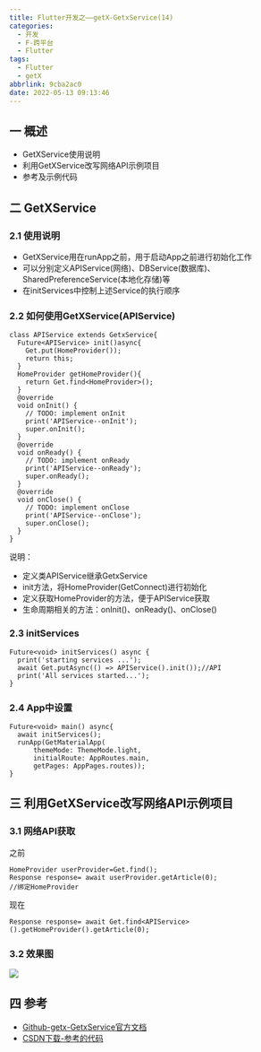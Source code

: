 ```yaml
---
title: Flutter开发之——getX-GetxService(14)
categories:
  - 开发
  - F-跨平台
  - Flutter
tags:
  - Flutter
  - getX
abbrlink: 9cba2ac0
date: 2022-05-13 09:13:46
---
```

## 一 概述

* GetXService使用说明
* 利用GetXService改写网络API示例项目
* 参考及示例代码

<!--more-->

## 二 GetXService

### 2.1 使用说明

* GetXService用在runApp之前，用于启动App之前进行初始化工作
* 可以分别定义APIService(网络)、DBService(数据库)、SharedPreferenceService(本地化存储)等
* 在initServices中控制上述Service的执行顺序

### 2.2 如何使用GetXService(APIService)

```
class APIService extends GetxService{
  Future<APIService> init()async{
    Get.put(HomeProvider());
    return this;
  }
  HomeProvider getHomeProvider(){
    return Get.find<HomeProvider>();
  }
  @override
  void onInit() {
    // TODO: implement onInit
    print('APIService--onInit');
    super.onInit();
  }
  @override
  void onReady() {
    // TODO: implement onReady
    print('APIService--onReady');
    super.onReady();
  }
  @override
  void onClose() {
    // TODO: implement onClose
    print('APIService--onClose');
    super.onClose();
  }
}
```

说明：

* 定义类APIService继承GetxService
* init方法，将HomeProvider(GetConnect)进行初始化
* 定义获取HomeProvider的方法，便于APIService获取
* 生命周期相关的方法：onInit()、onReady()、onClose()

### 2.3 initServices

```
Future<void> initServices() async {
  print('starting services ...');
  await Get.putAsync(() => APIService().init());//API
  print('All services started...');
}
```

### 2.4 App中设置

```
Future<void> main() async{
  await initServices();
  runApp(GetMaterialApp(
      themeMode: ThemeMode.light,
      initialRoute: AppRoutes.main,
      getPages: AppPages.routes));
}
```

## 三 利用GetXService改写网络API示例项目

### 3.1 网络API获取

之前

```
HomeProvider userProvider=Get.find();
Response response= await userProvider.getArticle(0);
//绑定HomeProvider
```

现在

```
Response response= await Get.find<APIService>().getHomeProvider().getArticle(0);
```

### 3.2 效果图
![][1]

## 四  参考

* [Github-getx-GetxService官方文档]()
* [CSDN下载-参考的代码](https://download.csdn.net/download/Calvin_zhou/85358794)


[1]:https://cdn.jsdelivr.net/gh/PGzxc/CDN@master/blog-flutter/flutter-getx-service-14-getxservice-sample.png